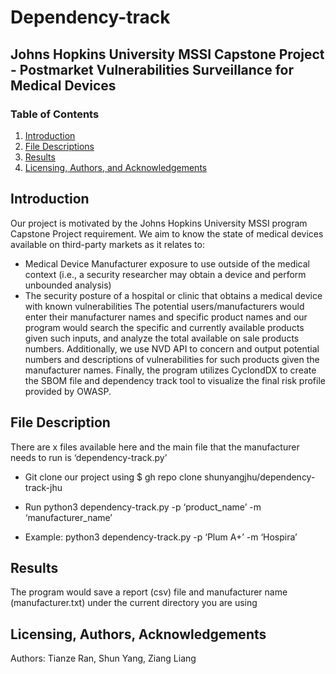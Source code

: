 # Dependency-track
## Johns Hopkins University MSSI Capstone Project - Postmarket Vulnerabilities Surveillance for Medical Devices

### Table of Contents

1. [Introduction](#introduction)
2. [File Descriptions](#files)
3. [Results](#results)
4. [Licensing, Authors, and Acknowledgements](#licensing)

## Introduction <a name="introduction"></a>
Our project is motivated by the Johns Hopkins University MSSI program Capstone Project requirement. We aim to know the state of medical devices available on third-party markets as it relates to:
- Medical Device Manufacturer exposure to use outside of the medical context (i.e., a security researcher may obtain a device and perform unbounded analysis)
- The security posture of a hospital or clinic that obtains a medical device with known vulnerabilities
The potential users/manufacturers would enter their manufacturer names and specific product names and our program would search the specific and currently available products given such inputs, and analyze the total available on sale products numbers. Additionally, we use NVD API to concern and output potential numbers and descriptions of vulnerabilities for such products given the manufacturer names. Finally, the program utilizes CyclondDX to create the SBOM file and dependency track tool to visualize the final risk profile provided by OWASP.

## File Description <a name="files"></a>
There are x files available here and the main file that the manufacturer needs to run is ‘dependency-track.py’
- Git clone our project using $ gh repo clone shunyangjhu/dependency-track-jhu

- Run python3 dependency-track.py -p ‘product_name’ -m ‘manufacturer_name’
- Example: python3 dependency-track.py -p ‘Plum A+’ -m ‘Hospira’


## Results <a name="results"></a>

The program would save a report (csv) file and manufacturer name (manufacturer.txt) under the current directory you are using

## Licensing, Authors, Acknowledgements<a name="licensing"></a>

Authors: Tianze Ran, Shun Yang, Ziang Liang
